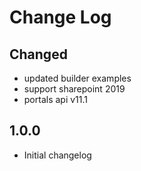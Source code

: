 # Change Log

## Changed
- updated builder examples
- support sharepoint 2019
- portals api v11.1

## 1.0.0
- Initial changelog